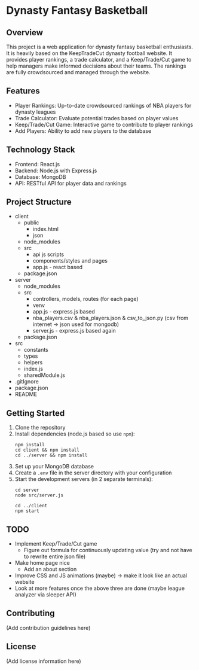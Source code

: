 # Dynasty Fantasy Basketball

## Overview
This project is a web application for dynasty fantasy basketball enthusiasts. It is heavily based on the KeepTradeCut dynasty football website. It provides player rankings, a trade calculator, and a Keep/Trade/Cut game to help managers make informed decisions about their teams. The rankings are fully crowdsourced and managed through the website.

## Features
- Player Rankings: Up-to-date crowdsourced rankings of NBA players for dynasty leagues
- Trade Calculator: Evaluate potential trades based on player values
- Keep/Trade/Cut Game: Interactive game to contribute to player rankings
- Add Players: Ability to add new players to the database

## Technology Stack
- Frontend: React.js
- Backend: Node.js with Express.js
- Database: MongoDB
- API: RESTful API for player data and rankings

## Project Structure
- client
     - public
        - index.html
        - json
     - node_modules
     - src
        - api js scripts
        - components/styles and pages
        - app.js - react based
     - package.json 
- server
     - node_modules
     - src
        - controllers, models, routes (for each page)
        - venv
        - app.js - express.js based
        - nba_players.csv & nba_players.json & csv_to_json.py (csv from internet -> json used for mongodb)
        - server.js - express.js based again
     - package.json
- src
     - constants
     - types
     - helpers
     - index.js
     - sharedModule.js
- .gitIgnore
- package.json
- README   

## Getting Started
1. Clone the repository
2. Install dependencies (node.js based so use `npm`):
   ```
   npm install
   cd client && npm install
   cd ../server && npm install
   ```
3. Set up your MongoDB database
4. Create a `.env` file in the server directory with your configuration
5. Start the development servers (in 2 separate terminals):
   ```
   cd server
   node src/server.js
   ```
   ```
   cd ../client
   npm start
   ```
   
## TODO
- Implement Keep/Trade/Cut game
     - Figure out formula for continuously updating value (try and not have to rewrite entire json file)
- Make home page nice
     - Add an about section
- Improve CSS and JS animations (maybe) -> make it look like an actual website
- Look at more features once the above three are done (maybe league analyzer via sleeper API)

## Contributing
(Add contribution guidelines here)

## License
(Add license information here)
